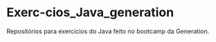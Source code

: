 # Exerc-cios_Java_generation
Repositórios para exercícios do Java feito no bootcamp da Generation. 
